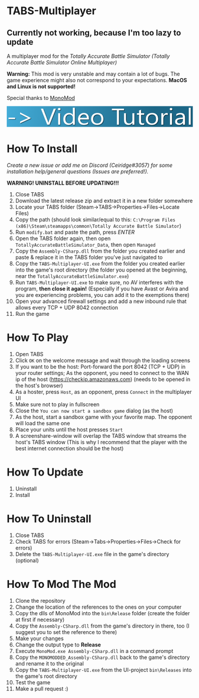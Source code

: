 # TABS-Multiplayer 
## Currently not working, because I'm too lazy to update
A multiplayer mod for the *Totally Accurate Battle Simulator (Totally Accurate Battle Simulator Online Multiplayer)*

**Warning:** This mod is very unstable and may contain a lot of bugs. The game experience might also not correspond to your expectations. **MacOS and Linux is not supported!**

Special thanks to [MonoMod](https://github.com/0x0ade/MonoMod)

[![Video Tutorial](https://raw.githubusercontent.com/Ceiridge/TABS-Multiplayer/master/vidtut.png)](https://streamable.com/nvxd5)
# How To Install
*Create a new issue or add me on Discord (Ceiridge#3057) for some installation help/general questions (Issues are preferred!).*

**WARNING! UNINSTALL BEFORE UPDATING!!!**
1. Close TABS
1. Download the latest release zip and extract it in a new folder somewhere
1. Locate your TABS folder (Steam->TABS->Properties->Files->Locate Files)
1. Copy the path (should look similar/equal to this: `C:\Program Files (x86)\Steam\steamapps\common\Totally Accurate Battle Simulator`)
1. Run `modify.bat` and paste the path, press *ENTER*
1. Open the TABS folder again, then open `TotallyAccurateBattleSimulator_Data`, then open `Managed`
1. Copy the `Assembly-CSharp.dll` from the folder you created earlier and paste & replace it in the TABS folder you've just navigated to
1. Copy the `TABS-Multiplayer-UI.exe` from the folder you created earlier into the game's root directory (the folder you opened at the beginning, near the  `TotallyAccurateBattleSimulator.exe`)
1. Run `TABS-Multiplayer-UI.exe` to make sure, no AV interferes with the program, **then close it again!** (Especially if you have Avast or Avira and you are experiencing problems, you can add it to the exemptions there)
1. Open your advanced firewall settings and add a new inbound rule that allows every TCP + UDP 8042 connection
1. Run the game

# How To Play
1. Open TABS
1. Click `OK` on the welcome message and wait through the loading screens
1. If you want to be the host: Port-forward the port 8042 (TCP + UDP) in your router settings; As the opponent, you need to connect to the WAN ip of the host (https://checkip.amazonaws.com) (needs to be opened in the host's browser)
1. As a hoster, press `Host`, as an opponent, press `Connect` in the multiplayer UI
1. Make sure not to play in fullscreen
1. Close the `You can now start a sandbox game` dialog (as the host)
1. As the host, start a sandbox game with your favorite map. The opponent will load the same one
1. Place your units until the host presses `Start`
1. A screenshare-window will overlap the TABS window that streams the host's TABS window (This is why I recommend that the player with the best internet connection should be the host)

# How To Update
1. Uninstall
1. Install

# How To Uninstall
1. Close TABS
1. Check TABS for errors (Steam->Tabs->Properties->Files->Check for errors)
1. Delete the `TABS-Multiplayer-UI.exe` file in the game's directory (optional)

# How To Mod The Mod
1. Clone the repository
1. Change the location of the references to the ones on your computer
1. Copy the dlls of MonoMod into the `bin\Release` folder (create the folder at first if necessary)
1. Copy the `Assembly-CSharp.dll` from the game's directory in there, too (I suggest you to set the reference to there)
1. Make your changes
1. Change the output type to **Release**
1. Execute `MonoMod.exe Assembly-CSharp.dll` in a command prompt
1. Copy the `MONOMODDED_Assembly-CSharp.dll` back to the game's directory and rename it to the original
1. Copy the `TABS-Multiplayer-UI.exe` from the UI-project `bin\Releases` into the game's root directory
1. Test the game
1. Make a pull request :)
